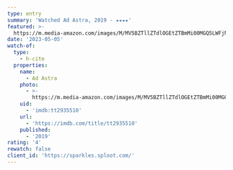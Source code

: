```yaml
---
type: entry
summary: 'Watched Ad Astra, 2019 - ★★★★'
featured: >-
  https://m.media-amazon.com/images/M/MV5BZTllZTdlOGEtZTBmMi00MGQ5LWFjN2MtOGEyZTliNGY1MzFiXkEyXkFqcGdeQXVyODk4OTc3MTY@._V1_SX300.jpg
date: '2023-05-05'
watch-of:
  type:
    - h-cite
  properties:
    name:
      - Ad Astra
    photo:
      - >-
        https://m.media-amazon.com/images/M/MV5BZTllZTdlOGEtZTBmMi00MGQ5LWFjN2MtOGEyZTliNGY1MzFiXkEyXkFqcGdeQXVyODk4OTc3MTY@._V1_SX300.jpg
    uid:
      - 'imdb:tt2935510'
    url:
      - 'https://imdb.com/title/tt2935510'
    published:
      - '2019'
rating: '4'
rewatch: false
client_id: 'https://sparkles.sploot.com/'
---
```

